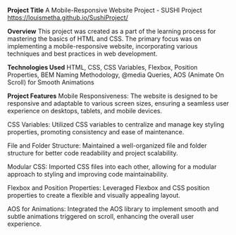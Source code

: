 **Project Title**
A Mobile-Responsive Website Project - SUSHI Project
https://louismetha.github.io/SushiProject/

**Overview**
This project was created as a part of the learning process for mastering the basics of HTML and CSS. The primary focus was on implementing a mobile-responsive website, incorporating various techniques and best practices in web development.

**Technologies Used**
HTML,
CSS,
CSS Variables,
Flexbox,
Position Properties,
BEM Naming Methodology,
@media Queries,
AOS (Animate On Scroll) for Smooth Animations

**Project Features**
Mobile Responsiveness: The website is designed to be responsive and adaptable to various screen sizes, ensuring a seamless user experience on desktops, tablets, and mobile devices.

CSS Variables: Utilized CSS variables to centralize and manage key styling properties, promoting consistency and ease of maintenance.

File and Folder Structure: Maintained a well-organized file and folder structure for better code readability and project scalability.

Modular CSS: Imported CSS files into each other, allowing for a modular approach to styling and improving code maintainability.

Flexbox and Position Properties: Leveraged Flexbox and CSS position properties to create a flexible and visually appealing layout.

AOS for Animations: Integrated the AOS library to implement smooth and subtle animations triggered on scroll, enhancing the overall user experience.
